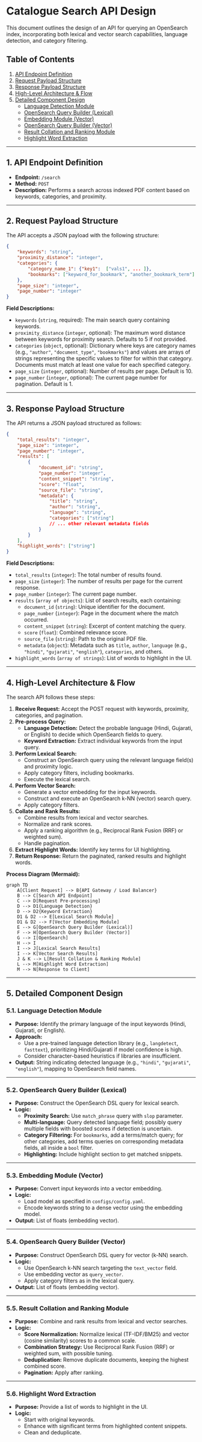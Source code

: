 # Catalogue Search API Design

This document outlines the design of an API for querying an OpenSearch index, incorporating both lexical and vector search capabilities, language detection, and category filtering.

## Table of Contents

1. [API Endpoint Definition](#api-endpoint-definition)
2. [Request Payload Structure](#request-payload-structure)
3. [Response Payload Structure](#response-payload-structure)
4. [High-Level Architecture & Flow](#high-level-architecture--flow)
5. [Detailed Component Design](#detailed-component-design)
    - [Language Detection Module](#51-language-detection-module)
    - [OpenSearch Query Builder (Lexical)](#52-opensearch-query-builder-lexical)
    - [Embedding Module (Vector)](#53-embedding-module-vector)
    - [OpenSearch Query Builder (Vector)](#54-opensearch-query-builder-vector)
    - [Result Collation and Ranking Module](#55-result-collation-and-ranking-module)
    - [Highlight Word Extraction](#56-highlight-word-extraction)

---

## 1. API Endpoint Definition

- **Endpoint:** `/search`
- **Method:** `POST`
- **Description:** Performs a search across indexed PDF content based on keywords, categories, and proximity.

---

## 2. Request Payload Structure

The API accepts a JSON payload with the following structure:

```json
{
    "keywords": "string",
    "proximity_distance": "integer",
    "categories": {
        "category_name_1": {"key1":  ["vals1", ... ]},
        "bookmarks": ["keyword_for_bookmark", "another_bookmark_term"]
    },
    "page_size": "integer",
    "page_number": "integer"
}
```

**Field Descriptions:**
  - `keywords` (`string`, required): The main search query containing keywords.
  - `proximity_distance` (`integer`, optional): The maximum word distance between keywords for proximity search. Defaults to 5 if not provided.
  - `categories` (`object`, optional): Dictionary where keys are category names (e.g., `"author"`, `"document_type"`, `"bookmarks"`) and values are arrays of strings representing the specific values to filter for within that category. Documents must match at least one value for each specified category.
  - `page_size` (`integer`, optional): Number of results per page. Default is 10.
  - `page_number` (`integer`, optional): The current page number for pagination. Default is 1.

---

## 3. Response Payload Structure

The API returns a JSON payload structured as follows:

```json
{
    "total_results": "integer",
    "page_size": "integer",
    "page_number": "integer",
    "results": [
        {
            "document_id": "string",
            "page_number": "integer",
            "content_snippet": "string",
            "score": "float",
            "source_file": "string",
            "metadata": {
                "title": "string",
                "author": "string",
                "language": "string",
                "categories": ["string"]
                // ... other relevant metadata fields
            }
        }
    ],
    "highlight_words": ["string"]
}
```

**Field Descriptions:**
- `total_results` (`integer`): The total number of results found.
- `page_size` (`integer`): The number of results per page for the current response.
- `page_number` (`integer`): The current page number.
- `results` (`array of objects`): List of search results, each containing:
    - `document_id` (`string`): Unique identifier for the document.
    - `page_number` (`integer`): Page in the document where the match occurred.
    - `content_snippet` (`string`): Excerpt of content matching the query.
    - `score` (`float`): Combined relevance score.
    - `source_file` (`string`): Path to the original PDF file.
    - `metadata` (`object`): Metadata such as `title`, `author`, `language` (e.g., `"hindi"`, `"gujarati"`, `"english"`), `categories`, and others.
- `highlight_words` (`array of strings`): List of words to highlight in the UI.

---

## 4. High-Level Architecture & Flow

The search API follows these steps:

1. **Receive Request:** Accept the POST request with keywords, proximity, categories, and pagination.
2. **Pre-process Query:**
    - **Language Detection:** Detect the probable language (Hindi, Gujarati, or English) to decide which OpenSearch fields to query.
    - **Keyword Extraction:** Extract individual keywords from the input query.
3. **Perform Lexical Search:**
    - Construct an OpenSearch query using the relevant language field(s) and proximity logic.
    - Apply category filters, including bookmarks.
    - Execute the lexical search.
4. **Perform Vector Search:**
    - Generate a vector embedding for the input keywords.
    - Construct and execute an OpenSearch k-NN (vector) search query.
    - Apply category filters.
5. **Collate and Rank Results:**
    - Combine results from lexical and vector searches.
    - Normalize and rank scores.
    - Apply a ranking algorithm (e.g., Reciprocal Rank Fusion (RRF) or weighted sum).
    - Handle pagination.
6. **Extract Highlight Words:** Identify key terms for UI highlighting.
7. **Return Response:** Return the paginated, ranked results and highlight words.

**Process Diagram (Mermaid):**

```mermaid
graph TD
    A[Client Request] --> B{API Gateway / Load Balancer}
    B --> C[Search API Endpoint]
    C --> D[Request Pre-processing]
    D --> D1{Language Detection}
    D --> D2{Keyword Extraction}
    D1 & D2 --> E[Lexical Search Module]
    D1 & D2 --> F[Vector Embedding Module]
    E --> G[OpenSearch Query Builder (Lexical)]
    F --> H[OpenSearch Query Builder (Vector)]
    G --> I[OpenSearch]
    H --> I
    I --> J[Lexical Search Results]
    I --> K[Vector Search Results]
    J & K --> L[Result Collation & Ranking Module]
    L --> M[Highlight Word Extraction]
    M --> N[Response to Client]
```

---

## 5. Detailed Component Design

### 5.1. Language Detection Module

- **Purpose:** Identify the primary language of the input keywords (Hindi, Gujarati, or English).
- **Approach:**
    - Use a pre-trained language detection library (e.g., `langdetect`, `fasttext`), prioritizing Hindi/Gujarati if model confidence is high.
    - Consider character-based heuristics if libraries are insufficient.
- **Output:** String indicating detected language (e.g., `"hindi"`, `"gujarati"`, `"english"`), mapping to OpenSearch field names.

---

### 5.2. OpenSearch Query Builder (Lexical)

- **Purpose:** Construct the OpenSearch DSL query for lexical search.
- **Logic:**
    - **Proximity Search:** Use `match_phrase` query with `slop` parameter.
    - **Multi-language:** Query detected language field; possibly query multiple fields with boosted scores if detection is uncertain.
    - **Category Filtering:** For `bookmarks`, add a terms/match query; for other categories, add terms queries on corresponding metadata fields, all inside a `bool` filter.
    - **Highlighting:** Include highlight section to get matched snippets.

---

### 5.3. Embedding Module (Vector)

- **Purpose:** Convert input keywords into a vector embedding.
- **Logic:**
    - Load model as specified in `configs/config.yaml`.
    - Encode keywords string to a dense vector using the embedding model.
- **Output:** List of floats (embedding vector).

---

### 5.4. OpenSearch Query Builder (Vector)

- **Purpose:** Construct OpenSearch DSL query for vector (k-NN) search.
- **Logic:**
    - Use OpenSearch k-NN search targeting the `text_vector` field.
    - Use embedding vector as `query_vector`.
    - Apply category filters as in the lexical query.
- **Output:** List of floats (embedding vector).

---

### 5.5. Result Collation and Ranking Module

- **Purpose:** Combine and rank results from lexical and vector searches.
- **Logic:**
    - **Score Normalization:** Normalize lexical (TF-IDF/BM25) and vector (cosine similarity) scores to a common scale.
    - **Combination Strategy:** Use Reciprocal Rank Fusion (RRF) or weighted sum, with possible tuning.
    - **Deduplication:** Remove duplicate documents, keeping the highest combined score.
    - **Pagination:** Apply after ranking.

---

### 5.6. Highlight Word Extraction

- **Purpose:** Provide a list of words to highlight in the UI.
- **Logic:**
    - Start with original keywords.
    - Enhance with significant terms from highlighted content snippets.
    - Clean and deduplicate.